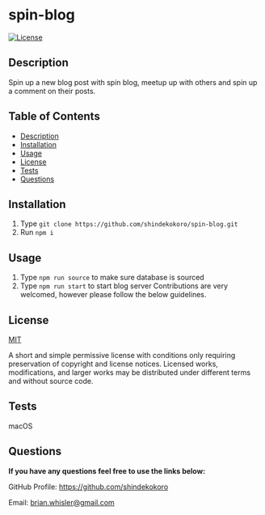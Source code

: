 # spin-blog

[![License](https://img.shields.io/github/license/shindekokoro/spin-blog)](http://choosealicense.com/licenses/mit/)

## Description

Spin up a new blog post with spin blog, meetup up with others and spin up a comment on their posts.

## Table of Contents

- [Description](#description)
- [Installation](#installation)
- [Usage](#usage)
- [License](#license)
- [Tests](#tests)
- [Questions](#questions)

## Installation

1. Type `git clone https://github.com/shindekokoro/spin-blog.git`
2. Run `npm i`

## Usage

1. Type `npm run source` to make sure database is sourced
2. Type `npm run start` to start blog server
   Contributions are very welcomed, however please follow the below guidelines.

## License

[MIT](http://choosealicense.com/licenses/mit/)

A short and simple permissive license with conditions only requiring preservation of copyright and license notices. Licensed works, modifications, and larger works may be distributed under different terms and without source code.

## Tests

macOS

## Questions

**If you have any questions feel free to use the links below:**

GitHub Profile: https://github.com/shindekokoro

Email: brian.whisler@gmail.com
